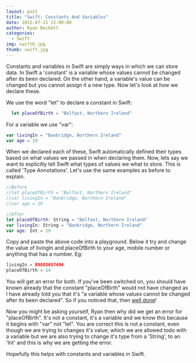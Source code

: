 ```yaml
---
layout: post
title: "Swift: Constants And Variables"
date: 2015-07-15 22:00:00
author: Ryan Beckett
categories:
  - Swift
img: swiftb.jpg
thumb: swift.jpg
---
```


Constants and variables in Swift are simply ways in which we can store data. In Swift a 'constant' is a variable whose values cannot be changed after its been declared. On the other hand, a variable's value can be changed but you cannot assign it a new type. Now let's look at how we declare these.
<!--more-->

We use the word "let" to declare a constant in Swift:

```Swift
  let placeOfBirth = "Belfast, Northern Ireland"
```

For a variable we use "var":

```Swift
var livingIn = "Banbridge, Northern Ireland"
var age = 19
```

When we declared each of these, Swift automatically defined their types based on what values we passed in when declaring them. Now, lets say we want to explicitly tell Swift what types of values we what to store. This is called 'Type Annotations'. Let's use the same examples as before to explain.

```Swift
//Before
//let placeOfBirth = "Belfast, Northern Ireland"
//var livingIn = "Banbridge, Northern Ireland"
//var age = 19

//After
let placeOfBirth: String = "Belfast, Northern Ireland"
var livingIn: String = "Banbridge, Northern Ireland"
var age: Int = 19
```
Copy and paste the above code into a playground. Below it try and change the value of livingIn and placeOfBirth to your age, mobile number or anything that has a number. Eg:

```Swift
livingIn = 09883657496
placeOfBirth = 14
```

You will get an error for both. If you've been switched on, you should have known already that the constant "placeOfBirth" would not have changed as I have already told you that it's "a variable whose values cannot be changed after its been declared". So if you noticed that, then [well done][joke]!

Now you might be asking yourself, Ryan then why did we get an error for "placeOfBirth". It's not a constant, it's a variable and we know this because it begins with "var" not "let".
You are correct this is not a constant, even though we are trying to changes it's value; which we are allowed todo with a variable but we are also trying to change it's type from a 'String', to an 'Int' and this is why we are getting the error.

Hopefully this helps with constants and variables in Swift.

[joke]: http://treasure.diylol.com/uploads/post/image/394172/resized_jesus-says-meme-generator-10-points-for-gryffindor-caef09.jpg
